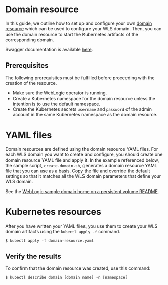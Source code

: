 # Domain resource

In this guide, we outline how to set up and configure your own [domain resource](../docs/domains/Domain.md) which can be used to configure your WLS domain. Then, you can use the domain resource to start the Kubernetes artifacts of the corresponding domain.

Swagger documentation is available [here](https://oracle.github.io/weblogic-kubernetes-operator/domains/index.html).

## Prerequisites

The following prerequisites must be fulfilled before proceeding with the creation of the resource.
* Make sure the WebLogic operator is running.
* Create a Kubernetes namespace for the domain resource unless the intention is to use the default namespace.
* Create the Kubernetes secrets `username` and `password` of the admin account in the same Kubernetes namespace as the domain resource.

# YAML files

Domain resources are defined using the domain resource YAML files. For each WLS domain you want to create and configure, you should create one domain resource YAML file and apply it. In the example referenced below, the sample script, `create-domain.sh`, generates a domain resource YAML file that you can use as a basis. Copy the file and override the default settings so that it matches all the WLS domain parameters that define your WLS domain.

See the [WebLogic sample domain home on a persistent volume README](../kubernetes/samples/scripts/create-weblogic-domain/domain-home-on-pv/README.md).

# Kubernetes resources

After you have written your YAML files, you use them to create your WLS domain artifacts using the `kubectl apply -f` command.

```
$ kubectl apply -f domain-resource.yaml
```

## Verify the results

To confirm that the domain resource was created, use this command:

```
$ kubectl describe domain [domain name] -n [namespace]
```
